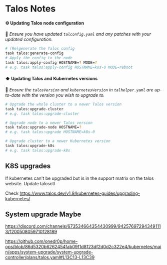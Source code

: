 # Talos Notes

#### ⚙️ Updating Talos node configuration
📍 _Ensure you have updated `talconfig.yaml` and any patches with your updated configuration._

```sh
# (Re)generate the Talos config
task talos:generate-config
# Apply the config to the node
task talos:apply-config HOSTNAME=? MODE=?
# e.g. task talos:apply-config HOSTNAME=k8s-0 MODE=reboot
```

#### ⬆️ Updating Talos and Kubernetes versions
📍 _Ensure the `talosVersion` and `kubernetesVersion` in `talhelper.yaml` are up-to-date with the version you wish to upgrade to._

```sh
# Upgrade the whole cluster to a newer Talos version
task talos:upgrade-cluster
# e.g. task talos:upgrade-cluster
```

```sh
# Upgrade node to a newer Talos version
task talos:upgrade-node HOSTNAME=?
# e.g. task talos:upgrade HOSTNAME=k8s-0
```

```sh
# Upgrade cluster to a newer Kubernetes version
task talos:upgrade-k8s
# e.g. task talos:upgrade-k8s
```

## K8S upgrades
If kubernetes can't be upgraded but is in the support matrix on the talos website. Update 
talosctl

Check https://www.talos.dev/v1.9/kubernetes-guides/upgrading-kubernetes/ 

## System upgrade Maybe
https://discord.com/channels/673534664354430999/942576972943491113/1200508059710128189

https://github.com/onedr0p/home-ops/blob/86d5320b6262454fab09f1d8123df2d0d2c322e4/kubernetes/main/apps/system-upgrade/system-upgrade-controller/plans/talos.yaml#L13C13-L13C39

